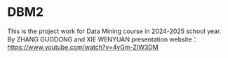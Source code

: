 # DBM2
This is the project work for Data Mining course in 2024-2025 school year.
By ZHANG GUODONG and XIE WENYUAN
presentation website：
https://www.youtube.com/watch?v=4yGm-ZIW3DM
